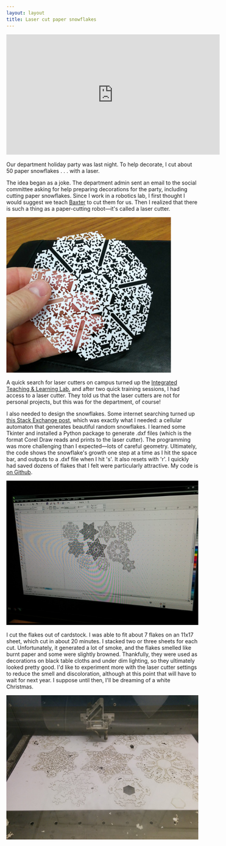 ```yaml
---
layout: layout
title: Laser cut paper snowflakes
---
```


<iframe width="560" height="315" src="https://www.youtube.com/embed/7OtPeIniaAA"
frameborder="0" allowfullscreen></iframe>

Our department holiday party was last night. To help decorate, I cut about 50
paper snowflakes . . . with a laser.

The idea began as a joke. The department admin sent an email to the social
committee asking for help preparing decorations for the party, including cutting
paper snowflakes. Since I work in a robotics lab, I first thought I would
suggest we teach [Baxter][bx] to cut them for us. Then I realized that there is
such a thing as a paper-cutting robot&mdash;it's called a laser cutter.

![A snowflake](/res/flake.jpg)

A quick search for laser cutters on campus turned up the [Integrated Teaching &
Learning Lab][itl], and after two quick training sessions, I had access to a
laser cutter. They told us that the laser cutters are not for personal projects,
but this was for the department, of course!

I also needed to design the snowflakes. Some internet searching turned up [this
Stack Exchange post][se], which was exactly what I needed: a cellular automaton
that generates beautiful random snowflakes. I learned some Tkinter and installed
a Python package to generate .dxf files (which is the format Corel Draw reads
and prints to the laser cutter). The programming was more challenging than I
expected&mdash;lots of careful geometry. Ultimately, the code shows the
snowflake's growth one step at a time as I hit the space bar, and outputs to a
.dxf file when I hit 's'. It also resets with 'r'. I quickly had saved dozens of
flakes that I felt were particularly attractive. My code is [on Github][gh].

![Laying out snowflakes for cut](/res/planning.jpg)

I cut the flakes out of cardstock. I was able to fit about 7 flakes on an 11x17
sheet, which cut in about 20 minutes. I stacked two or three sheets for each cut.
Unfortunately, it generated a lot of smoke, and the flakes smelled like burnt
paper and some were slightly browned. Thankfully, they were used as decorations
on black table cloths and under dim lighting, so they ultimately looked pretty
good. I'd like to experiment more with the laser cutter settings to reduce the
smell and discoloration, although at this point that will have to wait for next
year. I suppose until then, I'll be dreaming of a white Christmas.

![Cutting snowflakes](/res/cutting.jpg)

[bx]: http://www.rethinkrobotics.com/baxter/
[itl]: http://itll.colorado.edu/
[se]: http://mathematica.stackexchange.com/questions/39361/how-to-generate-a-random-snowflake
[gh]: https://github.com/JStech/snowflake-art
